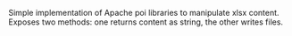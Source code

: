 Simple implementation of Apache poi libraries to manipulate xlsx content. Exposes two methods: one returns content as string, the other writes files. 
